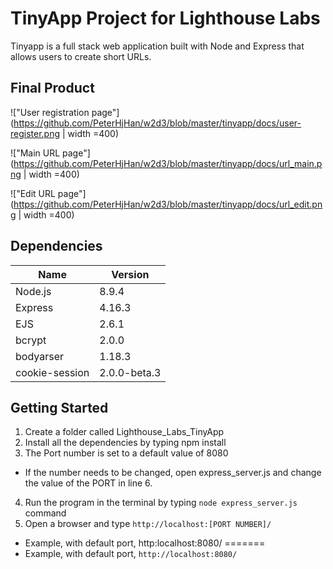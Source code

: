 # TinyApp Project for Lighthouse Labs

Tinyapp is a full stack web application built with Node and Express that allows users to create short URLs.

## Final Product

!["User registration page"](https://github.com/PeterHjHan/w2d3/blob/master/tinyapp/docs/user-register.png | width =400)

!["Main URL page"](https://github.com/PeterHjHan/w2d3/blob/master/tinyapp/docs/url_main.png | width =400)

!["Edit URL page"](https://github.com/PeterHjHan/w2d3/blob/master/tinyapp/docs/url_edit.png | width =400)


## Dependencies

Name | Version
-----|--------
Node.js | 8.9.4
Express | 4.16.3
EJS | 2.6.1
bcrypt | 2.0.0
bodyarser | 1.18.3
cookie-session | 2.0.0-beta.3

## Getting Started

1. Create a folder called Lighthouse_Labs_TinyApp
2. Install all the dependencies by typing npm install
3. The Port number is set to a default value of 8080
  * If the number needs to be changed, open express_server.js and change the value of the PORT in line 6.
4. Run the program in the terminal by typing `node express_server.js` command
5. Open a browser and type `http://localhost:[PORT NUMBER]/`

  * Example, with default port, http:localhost:8080/
=======
  * Example, with default port, `http://localhost:8080/`


